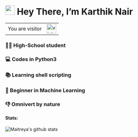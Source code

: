 # <img src="https://github.com/iamshubhamg/iamshubhamg/blob/master/Assests/Hi.gif" width="30px"> Hey There, I’m Karthik Nair

<table>
  <tr>
    <td>You are visitor</td>
    <td><img src="https://profile-counter.glitch.me/realKarthikNair/count.svg" alt="vistor count" height="30" /></td>
  </tr>
</table>

### 👨‍💻 High-School student
### 💻 Codes in Python3
### 📚 Learning shell scripting
### 🤖 Beginner in Machine Learning
### 👎 Omnivert by nature

 
 #### Stats:
 ![Maitreya's github stats](https://github-readme-stats.vercel.app/api?username=realKarthikNair&show_icons=true&theme=dark)
 
